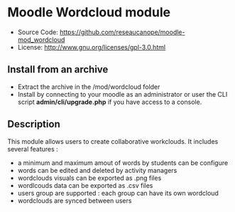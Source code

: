 # Moodle Wordcloud module
- Source Code: https://github.com/reseaucanope/moodle-mod_wordcloud
- License: http://www.gnu.org/licenses/gpl-3.0.html

## Install from an archive
- Extract the archive in the /mod/wordcloud folder
- Install by connecting to your moodle as an administrator or user the CLI script **admin/cli/upgrade.php** if you have access to a console.

## Description

This module allows users to create collaborative workclouds.
It includes several features :
- a minimum and maximum amout of words by students can be configure
- words can be edited and deleted by activity managers
- wordclouds visuals can be exported as .png files
- wordlcouds data can be exported as .csv files
- users group are supported : each group can have its own wordcloud
- wordclouds are synced between users
